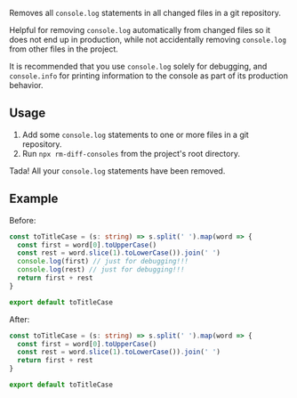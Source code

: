 Removes all `console.log` statements in all changed files in a git repository.

Helpful for removing `console.log` automatically from changed files so it does not end up in production, while not accidentally removing `console.log` from other files in the project.

It is recommended that you use `console.log` solely for debugging, and `console.info` for printing information to the console as part of its production behavior.

## Usage

1. Add some `console.log` statements to one or more files in a git repository.
2. Run `npx rm-diff-consoles` from the project's root directory.

Tada! All your `console.log` statements have been removed.

## Example

Before:

```ts
const toTitleCase = (s: string) => s.split(' ').map(word => {
  const first = word[0].toUpperCase()
  const rest = word.slice(1).toLowerCase()).join(' ')
  console.log(first) // just for debugging!!!
  console.log(rest) // just for debugging!!!
  return first + rest
}

export default toTitleCase
```

After:

```ts
const toTitleCase = (s: string) => s.split(' ').map(word => {
  const first = word[0].toUpperCase()
  const rest = word.slice(1).toLowerCase()).join(' ')
  return first + rest
}

export default toTitleCase
```
